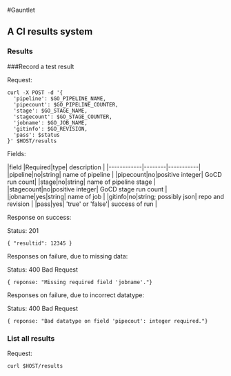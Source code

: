 #Gauntlet

## A CI results system

### Results

###Record a test result

Request:

```
curl -X POST -d '{
  'pipeline': $GO_PIPELINE_NAME,
  'pipecount': $GO_PIPELINE_COUNTER,
  'stage': $GO_STAGE_NAME,
  'stagecount': $GO_STAGE_COUNTER,
  'jobname': $GO_JOB_NAME,
  'gitinfo': $GO_REVISION,
  'pass': $status
}' $HOST/results
```

Fields:

|field    |Required|type| description |
|------------|--------|-----------|
|pipeline|no|string| name of pipeline |
|pipecount|no|positive integer| GoCD run count|
|stage|no|string| name of pipeline stage |
|stagecount|no|positive integer| GoCD stage run count |
|jobname|yes|string| name of job |
|gitinfo|no|string; possibly json| repo and revision |
|pass|yes| 'true' or 'false'| success of run |

Response on success:

Status: 201

```
{ "resultid": 12345 }
```

Responses on failure, due to missing data:

Status: 400 Bad Request

```
{ reponse: "Missing required field 'jobname'."}
```

Responses on failure, due to incorrect datatype:

Status: 400 Bad Request

```
{ reponse: "Bad datatype on field 'pipecout': integer required."}
```


### List all results

Request:

```
curl $HOST/results
```

